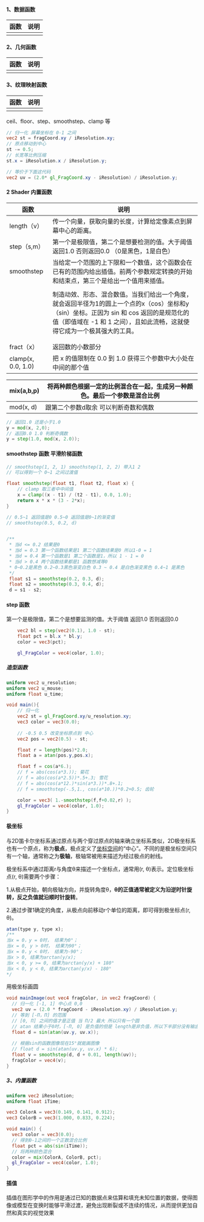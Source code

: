 #### 1、数据函数

| 函数 | 说明 |
| ---- | ---- |
|      |      |



#### 2、几何函数

| 函数 | 说明 |
| ---- | ---- |
|      |      |



#### 3、纹理映射函数

| 函数 | 说明 |
| ---- | ---- |
|      |      |





ceil、floor、step、smoothstep、clamp 等 

```glsl
// 归一化 屏幕坐标在 0-1 之间
vec2 st = fragCoord.xy / iResolution.xy;
// 原点移动到中心 
st -= 0.5;
// 长宽等比例压缩
st.x = iResolution.x / iResolution.y;

// 等价于下面这代码
vec2 uv = (2.0* gl_FragCoord.xy - iResolution) / iResolution.y;
```



#### 2 Shader 内置函数

| 函数               | 说明                                                         |
| ------------------ | ------------------------------------------------------------ |
| length（v）        | 传一个向量，获取向量的长度，计算给定像素点到屏幕中心的距离。 |
| step（s,m）        | 第一个是极限值，第二个是想要检测的值。大于阈值 返回1.0 否则返回0.0 （0是黑色，1是白色） |
| smoothstep         | 当给定一个范围的上下限和一个数值，这个函数会在已有的范围内给出插值。前两个参数规定转换的开始和结束点，第三个是给出一个值用来插值。 |
|                    |                                                              |
|                    | 制造动效、形态、混合数值。当我们给出一个角度，就会返回半径为1的圆上一个点的x（cos）坐标和y（sin）坐标。正因为 sin 和 cos 返回的是规范化的值（即值域在 -1 和 1 之间），且如此流畅，这就使得它成为一个极其强大的工具。 |
|                    |                                                              |
|                    |                                                              |
| fract（x）         | 返回数的小数部分                                             |
| clamp(x, 0.0, 1.0) | 把 x 的值限制在 0.0 到 1.0 获得三个参数中大小处在中间的那个值 |



| mix(a,b,p) | 将两种颜色根据一定的比例混合在一起，生成另一种颜色。最后一个参数是混合比例 |
| ---------- | ------------------------------------------------------------ |
| mod(x, d) | 跟第二个参数d取余 可以判断奇数和偶数 |

```glsl
// 返回1.0 还是小于1.0
y = mod(x, 2,0);
// 返回0.0 1.0 判断奇偶数
y = step(1.0, mod(x, 2.0));
```



#### smoothstep 函数 平滑阶梯函数

```glsl
// smoothstep(1, 2, 1) smoothstep(1, 2, 2) 带入1 2 
// 可以得到一个 0~1 之间过渡值

float smoothstep(float t1, float t2, float x) {
    // clamp 取三者中中间值
    x = clamp((x - t1) / (t2 - t1), 0.0, 1.0);
    return x * x * (3 - 2*x);
}

// 0.5~1 返回值是0 0.5~0 返回值是0~1的渐变值 
// smoothstep(0.5, 0.2, d)


/**
 * 当d <= 0.2 结果是0 
 * 当d = 0.3 第一个函数结果是1 第二个函数结果是0 所以1-0 = 1
 * 当d = 0.4 第一个函数是1 第二个函数是1，所以 1 - 1 = 0
 * 当d > 0.4 两个函数结果都是1 函数想减等0
 * 0~0.2是黑色 0.2~0.3黑色渐变白色 0.3 ~ 0.4 是白色渐变黑色 0.4~1 是黑色
 */
 float s1 = smoothstep(0.2, 0.3, d);
 float s2 = smoothstep(0.3, 0.4, d);
 d = s1 - s2;
```



#### step 函数

第一个是极限值，第二个是想要监测的值。大于阈值 返回1.0 否则返回0.0

```glsl
    vec2 bl = step(vec2(0.1), 1.0 - st);
    float pct = bl.x * bl.y;
    color = vec3(pct);

    gl_FragColor = vec4(color, 1.0);
```





##### 造型函数

```glsl
uniform vec2 u_resolution;
uniform vec2 u_mouse;
uniform float u_time;

void main(){
    // 归一化
    vec2 st = gl_FragCoord.xy/u_resolution.xy;
    vec3 color = vec3(0.0);
	
    // -0.5 0.5 改变坐标原点到 中心
    vec2 pos = vec2(0.5) - st;

    float r = length(pos)*2.0;
    float a = atan(pos.y,pos.x);

    float f = cos(a*6.);
    // f = abs(cos(a*3.)); 菊花
    // f = abs(cos(a*2.5))*.5+.3; 雪花
    // f = abs(cos(a*12.)*sin(a*3.))*.8+.1; 
    // f = smoothstep(-.5,1., cos(a*10.))*0.2+0.5; 齿轮

    color = vec3( 1.-smoothstep(f,f+0.02,r) );
    gl_FragColor = vec4(color, 1.0);
}
```

#### 极坐标

与2D笛卡尔坐标系通过原点与两个穿过原点的轴来确立坐标系类似，2D极坐标系也有一个原点，称为**极点**，极点定义了[坐标空间](https://zhida.zhihu.com/search?q=坐标空间&zhida_source=entity&is_preview=1)的“中心”。不同的是极坐标空间只有一个轴，通常称之为**极轴**，极轴常被用来描述为经过极点的射线。

极坐标系中通过距离r与角度θ来描述一个坐标点，通常用(r, θ)表示。定位极坐标点(r, θ)需要两个步骤：

1.从极点开始，朝向极轴方向，并旋转角度θ，**θ的正值通常被定义为沿逆时针旋转，反之负值就沿顺时针旋转**。

2.通过步骤1确定的角度，从极点向前移动r个单位的距离，即可得到极坐标点(r, θ)。



```js
atan(type y, type x);
/**
当x = 0，y = 0时， 结果为0°；
当x = 0, y > 0时， 结果为90°；
当x = 0，y < 0时， 结果为-90°；
当x > 0, 结果为arctan(y/x);
当x < 0, y >= 0, 结果为arctan(y/x) + 180°
当x < 0, y < 0, 结果为arctan(y/x) - 180°
*/
```



用极坐标画圆

```glsl
void mainImage(out vec4 fragColor, in vec2 fragCoord) {
  // 归一化 [-1, 1] 中心点 0,0
  vec2 uv = (2.0 * fragCoord - iResolution.xy) / iResolution.y;
  // 等到 [-Π，Π] 的范围
  // [0, Π] 之间的值才是正值 当 Π/2 最大 所以只有一个圆
  // atan 结果小于0时，[-Π, 0] 是负值的但是 length是非负值，所以下半部分没有输出
  float d = sin(atan(uv.y, uv.x));
  
  // 根据sin的函数图像现在15°就能画图像
  // float d = sin(atan(uv.y, uv.x) * 6); 
  float v = smoothstep(d, d + 0.01, length(uv));
  fragColor = vec4(v);
}
```





























##### 3、内置函数

```glsl
uniform vec2 iResolution;
uniform float iTime;

vec3 ColorA = vec3(0.149, 0.141, 0.912);
vec3 ColorB = vec3(1.000, 0.833, 0.224);

void main() {
  vec3 color = vec3(0.0);
  // 得到0-1之间的一个正数混合比例
  float pct = abs(sin(iTime));
  // 将两种颜色混合
  color = mix(ColorA, ColorB, pct);
  gl_FragColor = vec4(color, 1.0);
}
```











#### 插值

插值在图形学中的作用是通过已知的数据点来估算和填充未知位置的数据，使得图像或模型在变换时能够平滑过渡，避免出现断裂或不连续的情况，从而提供更加自然和真实的视觉效果‌

















